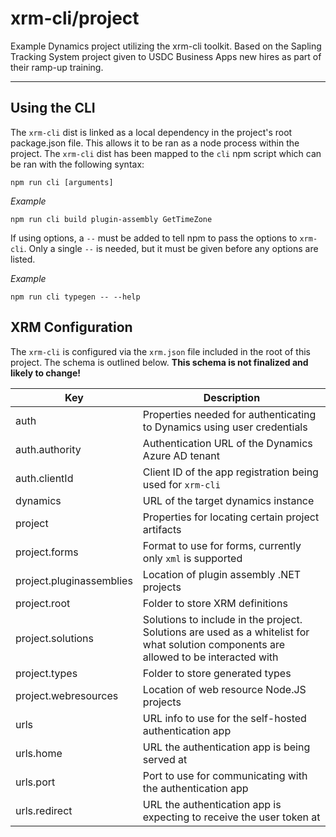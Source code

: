 # xrm-cli/project

Example Dynamics project utilizing the xrm-cli toolkit. Based on the Sapling Tracking System project given to USDC Business Apps new hires as part of their ramp-up training.

---

## Using the CLI

The `xrm-cli` dist is linked as a local dependency in the project's root package.json file. This allows it to be ran as a node process within the project. The `xrm-cli` dist has been mapped to the `cli` npm script which can be ran with the following syntax:

```
npm run cli [arguments]
```

*Example*

```
npm run cli build plugin-assembly GetTimeZone
```

If using options, a `--` must be added to tell npm to pass the options to `xrm-cli`. Only a single `--` is needed, but it must be given before any options are listed.

*Example*

```
npm run cli typegen -- --help
```

## XRM Configuration

The `xrm-cli` is configured via the `xrm.json` file included in the root of this project. The schema is outlined below. **This schema is not finalized and likely to change!**

| Key                      | Description                                                                                                                           |
|--------------------------|---------------------------------------------------------------------------------------------------------------------------------------|
| auth                     | Properties needed for authenticating to Dynamics using user credentials                                                               |
| auth.authority           | Authentication URL of the Dynamics Azure AD tenant                                                                                    |
| auth.clientId            | Client ID of the app registration being used for `xrm-cli`                                                                            |
| dynamics                 | URL of the target dynamics instance                                                                                                   |
| project                  | Properties for locating certain project artifacts                                                                                     |
| project.forms            | Format to use for forms, currently only `xml` is supported                                                                            |
| project.pluginassemblies | Location of plugin assembly .NET projects                                                                                             |
| project.root             | Folder to store XRM definitions                                                                                                       |
| project.solutions        | Solutions to include in the project. Solutions are used as a whitelist for what solution components are allowed to be interacted with |
| project.types            | Folder to store generated types                                                                                                       |
| project.webresources     | Location of web resource Node.JS projects                                                                                             |
| urls                     | URL info to use for the self-hosted authentication app                                                                                |
| urls.home                | URL the authentication app is being served at                                                                                         |
| urls.port                | Port to use for communicating with the authentication app                                                                             |
| urls.redirect            | URL the authentication app is expecting to receive the user token at                                                                  |